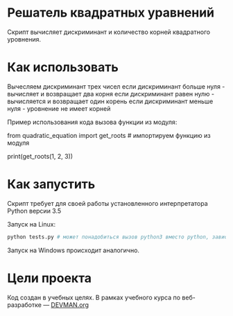 # Решатель квадратных уравнений

Скрипт вычисляет дискриминант и количество корней квадратного уровнения.

# Как использовать

Вычесляем дискриминант трех чисел
если дискриминант больше нуля - вычисляет и возвращает два корня
если дискриминант равен нулю - вычисляется и возвращает один корень
если дискриминант меньше нуля - уровнение не имеет корней

Пример использования кода вызова функции из модуля:

from quadratic_equation import get_roots  # импортируем функцию из модуля

print(get_roots(1, 2, 3))

# Как запустить

Скрипт требует для своей работы установленного интерпретатора Python версии 3.5

Запуск на Linux:

```bash
python tests.py # может понадобиться вызов python3 вместо python, зависит от настроек операционной системы
```

Запуск на Windows происходит аналогично.

# Цели проекта

Код создан в учебных целях. В рамках учебного курса по веб-разработке ― [DEVMAN.org](https://devman.org)
